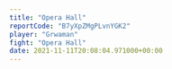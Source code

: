 ```yaml
---
title: "Opera Hall"
reportCode: "B7yXpZMgPLvnYGK2"
player: "Grwaman"
fight: "Opera Hall"
date: 2021-11-11T20:08:04.971000+00:00
---
```

